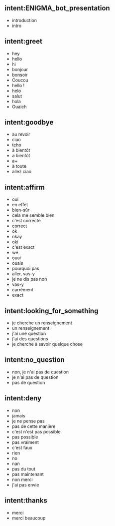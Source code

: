 ## intent:ENIGMA_bot_presentation
- introduction
- intro

## intent:greet
- hey
- hello
- hi
- bonjour
- bonsoir
- Coucou
- hello !
- helo
- salut
- hola
- Ouaich

## intent:goodbye
- au revoir
- ciao
- tcho
- à bientôt
- a bientôt
- a+
- à toute
- allez ciao

## intent:affirm
- oui
- en effet
- bien-sûr
- cela me semble bien
- c'est correcte
- correct
- ok
- okay
- oki
- c'est exact
- wé
- ouai
- ouais
- pourquoi pas
- aller, vas-y
- je ne dis pas non
- vas-y
- carrément
- exact

## intent:looking_for_something
- je cherche un renseignement
- un renseignement
- j'ai une question
- j'ai des questions
- je cherche à savoir quelque chose

## intent:no_question
- non, je n'ai pas de question
- je n'ai pas de question
- pas de question

## intent:deny
- non
- jamais
- je ne pense pas
- pas de cette manière
- c'est n'est pas possible
- pas possible
- pas vraiment
- c'est faux
- rien
- no
- nan
- pas du tout
- pas maintenant
- non merci
- j'ai pas envie

## intent:thanks
- merci
- merci beaucoup
